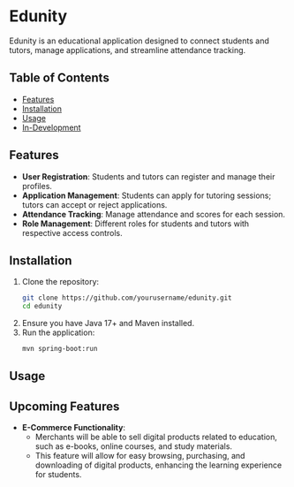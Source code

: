 # Edunity

Edunity is an educational application designed to connect students and tutors, manage applications, and streamline attendance tracking.

## Table of Contents

- [Features](#features)
- [Installation](#installation)
- [Usage](#usage)
- [In-Development](#in-development)

## Features

- **User Registration**: Students and tutors can register and manage their profiles.
- **Application Management**: Students can apply for tutoring sessions; tutors can accept or reject applications.
- **Attendance Tracking**: Manage attendance and scores for each session.
- **Role Management**: Different roles for students and tutors with respective access controls.

## Installation

1. Clone the repository:
   ```bash
   git clone https://github.com/yourusername/edunity.git
   cd edunity
2. Ensure you have Java 17+ and Maven installed.
3. Run the application:
    ```bash
    mvn spring-boot:run

## Usage


## Upcoming Features

- **E-Commerce Functionality**:
    - Merchants will be able to sell digital products related to education, such as e-books, online courses, and study materials.
    - This feature will allow for easy browsing, purchasing, and downloading of digital products, enhancing the learning experience for students.